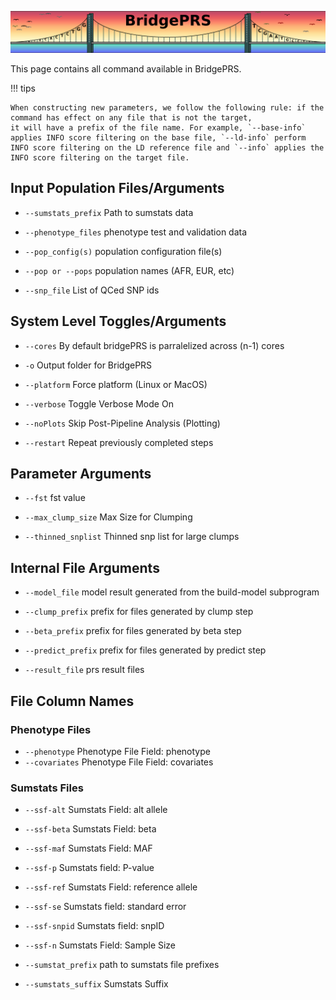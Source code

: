 ![Screenshot](img/slim/guide_logo6.png) 

This page contains all command available in BridgePRS. 

!!! tips
    
    When constructing new parameters, we follow the following rule: if the command has effect on any file that is not the target, 
    it will have a prefix of the file name. For example, `--base-info` applies INFO score filtering on the base file, `--ld-info` perform INFO score filtering on the LD reference file and `--info` applies the INFO score filtering on the target file. 


## Input Population Files/Arguments


- `--sumstats_prefix`  Path to sumstats data 

- `--phenotype_files`
     phenotype test and validation data    


- `--pop_config(s)`
     population configuration file(s) 

- `--pop or --pops`
     population names (AFR, EUR, etc) 

- `--snp_file` List of QCed SNP ids 


## System Level Toggles/Arguments 


- `--cores` By default bridgePRS is parralelized across (n-1) cores 

- `-o`  Output folder for BridgePRS 



- `--platform`  Force platform (Linux or MacOS) 


- `--verbose`  Toggle Verbose Mode On   


- `--noPlots`  Skip Post-Pipeline Analysis (Plotting) 

- `--restart`  Repeat previously completed steps


## Parameter Arguments 


- `--fst` fst value        

- `--max_clump_size`
     Max Size for Clumping      

- `--thinned_snplist`
     Thinned snp list for large clumps    

## Internal File Arguments 

- `--model_file`  model result generated from the build-model subprogram 

- `--clump_prefix` prefix for files generated by clump step   

- `--beta_prefix` prefix for files generated by beta step   

- `--predict_prefix`   prefix for files generated by predict step   

- `--result_file`  prs result files 





## File Column Names 


### Phenotype Files 


- `--phenotype`  Phenotype File Field: phenotype 
- `--covariates` Phenotype File Field: covariates      


### Sumstats Files 



- `--ssf-alt`
     Sumstats Field: alt allele      

- `--ssf-beta`
     Sumstats Field: beta       

- `--ssf-maf`
     Sumstats Field: MAF       

- `--ssf-p`
     Sumstats field: P-value       

- `--ssf-ref`
     Sumstats Field: reference allele      

- `--ssf-se`
     Sumstats field: standard error      

- `--ssf-snpid`
     Sumstats field: snpID       

- `--ssf-n`
     Sumstats Field: Sample Size      

- `--sumstat_prefix`
     path to sumstats file prefixes     

- `--sumstats_suffix`
     Sumstats Suffix        





